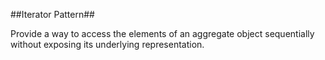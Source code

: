 ##Iterator Pattern##

Provide a way to access the elements of an aggregate object sequentially without exposing its underlying representation.
